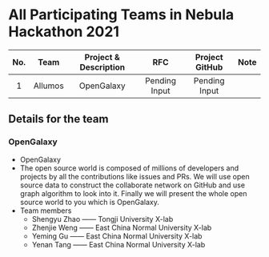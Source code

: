  # All Participating Teams in Nebula Hackathon 2021
 
|No.|Team|Project & Description|RFC| Project GitHub| Note |
|:--:|:--:|:--:|:--:|:--:|:--:|
|1| Allumos|OpenGalaxy |Pending Input|Pending Input||

## Details for the team

### OpenGalaxy

* OpenGalaxy
* The open source world is composed of millions of developers and projects by all the contributions like issues and PRs. We will use open source data to construct the collaborate network on GitHub and use graph algorithm to look into it. Finally we will present the whole open source world to you which is OpenGalaxy.
* Team members
    * Shengyu Zhao —— Tongji University X-lab
    * Zhenjie Weng —— East China Normal University X-lab
    * Yeming Gu —— East China Normal University X-lab
    * Yenan Tang —— East China Normal University X-lab
